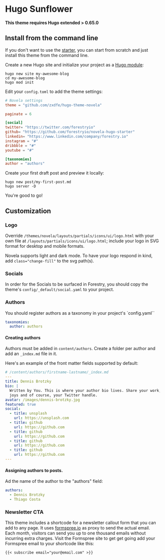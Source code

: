 # Hugo Sunflower

**This theme requires Hugo extended > 0.65.0**
## Install from the command line

If you don't want to use the [starter](https://github.com/forestryio/novela-hugo-starter), you can start from scratch and just install this theme from the command line.

Create a new Hugo site and initialize your project as a [Hugo module](https://gohugo.io/hugo-modules/use-modules/):

```
hugo new site my-awesome-blog
cd my-awesome-blog
hugo mod init
```

Edit your `config.toml` to add the theme settings:

```toml
# Novela settings
theme = "github.com/zxdfe/hugo-theme-novela"

paginate = 6

[social]
twitter= "https://twitter.com/forestryio"
github= "https://github.com/forestryio/novela-hugo-starter"
linkedin= "https://www.linkedin.com/company/forestry.io"
instagram = "#"
dribbble = "#"
youtube = "#"

[taxonomies]
author = "authors"

```

Create your first draft post and preview it locally:

```
hugo new post/my-first-post.md
hugo server -D
```

You're good to go!

## Customization

### Logo

Override `/themes/novela/layouts/partials/icons/ui/logo.html` with your own file at `/layouts/partials/icons/ui/logo.html`; include your logo in SVG format for desktop and mobile formats. 

Novela supports light and dark mode. To have your logo respond in kind, add `class="change-fill"` to the svg path(s).

### Socials

In order for the Socials to be surfaced in Forestry, you should copy the theme's `config/_default/social.yaml` to your project.

### Authors

You should register authors as a taxonomy in your project's `config.yaml``

```yaml
taxonomies:
  author: authors
```

#### Creating authors

Authors must be added in `content/authors`.
Create a folder per author and add an `_index.md` file in it.

Here's an example of the front matter fields supported by default:

```yaml
# /content/authors/firstname-lastname/_index.md
---
title: Dennis Brotzky
bio: |
  Written by You. This is where your author bio lives. Share your work, your
  joys and of course, your Twitter handle.
avatar: /images/dennis-brotzky.jpg
featured: true
social:
  - title: unsplash
    url: https://unsplash.com
  - title: github
    url: https://github.com
  - title: github
    url: https://github.com
  - title: github
    url: https://github.com
  - title: github
    url: https://github.com
---
```

#### Assigning authors to posts.
Ad the name of the author to the "authors" field:

```yaml
authors:
  - Dennis Brotzky
  - Thiago Costa
```
### Newsletter CTA

This theme includes a shortcode for a newsletter callout form that you can add to any page. 
It uses [formspree.io](//formspree.io/) as proxy to send the actual email. Each month, visitors can send you up to one thousand emails without incurring extra charges. Visit the Formspree site to get get going add your Formspree email to your shortcode like this:

```
{{< subscribe email="your@email.com" >}}
```
